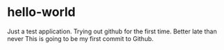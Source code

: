 # hello-world
Just a test application. Trying out github for the first time. Better late than never
This is going to be my first commit to Github.
